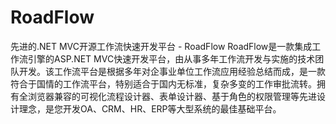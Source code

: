 # RoadFlow
 先进的.NET MVC开源工作流快速开发平台 - RoadFlow RoadFlow是一款集成工作流引擎的ASP.NET MVC快速开发平台，由从事多年工作流开发与实施的技术团队开发。该工作流平台是根据多年对企事业单位工作流应用经验总结而成，是一款符合于国情的工作流平台，特别适合于国内无标准，复杂多变的工作审批流转。拥有全浏览器兼容的可视化流程设计器、表单设计器、基于角色的权限管理等先进设计理念，是您开发OA、CRM、HR、ERP等大型系统的最佳基础平台。
